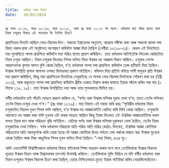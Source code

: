 ```yaml
---
title:  ধৰ্মধাম আৰু বিধান
date:   26/05/2024
---
```


`প্ৰঃ বাক্য ১১:১৯, যাত্ৰা ২৫:১৬; যাত্ৰা ৩১:১৮, আৰু প্ৰঃ বাক্য ১২:১৭ পদ পঢ়ক। ধৰ্মধামৰ মহা পৱিত্ৰ স্থানত থকা নিয়ম চন্দুকৰ বিষয়ে এই পদবোৰে কি ইংগিত দিয়ে?`

প্ৰায়শ্চিত্তৰ দিনটো আছিল সোধ-বিচাৰৰ দিন। সকলো ইস্ত্ৰায়েলৰ অনুতাপ, আত্মাৰ পৰীক্ষা কৰা আৰু সকলো কামৰ পৰা বিৰত থকাৰ দ্বাৰা এই অনুষ্ঠানত অংশগ্ৰহণ কৰিবলৈ আজ্ঞা দিয়া হৈছিল (লেবীয়া ২৩:২৯-৩১)। কেৱল এই দিনটোতে মহা পুৰোহিতে পাপৰ প্ৰায়শ্চিত্ত কৰিবলৈ মহা পৱিত্ৰ স্থানত প্ৰৱেশ কৰিছিল। তাত ধৰ্মধামৰ আটাইতকৈ ভিতৰৰ কোঠাটোত নিয়ম চন্দুক আছিল। নিয়ম চন্দুকৰ ভিতৰত শিলৰ ফলিত লিখা ঈশ্বৰৰ দহ আজ্ঞাৰ বিধান আছিল। চন্দুকৰ সোণৰ আৱৰণখনক কৃপাৰ আসন বুলি কোৱা হৈছিল, য’ত ধৰ্মধামক পাপৰ পৰা প্ৰায়শ্চিত্ত কৰিবলৈ তেজ ছটিয়াই দিয়া হৈছিল। ঈশ্বৰৰ উপস্থিতি কৃপাৰ আসনৰ ওপৰত দ্বিপাধাৰত প্ৰকাশ পাইছিল। বলিদান দিয়া প্ৰতিটা বলিয়ে পাপী মানুহৰ প্ৰতি ঈশ্বৰৰ দয়া প্ৰকাশ কৰিছিল, কিন্তু মহা প্ৰায়শ্চিত্তৰ দিনটোৱে দেখুৱাইছে যে পাপক সোধ বিচাৰৰ দিনলৈকে সোঁৱৰণ কৰা হয় (ইব্ৰী ১০:৩), আৰু প্ৰকৃততে পাপৰ পৰা প্ৰায়শ্চিত্ত কৰিবলৈ খ্ৰীষ্টৰ তেজত বিশ্বাস কৰাৰ দ্বাৰাহে ইয়াক আঁতৰ কৰিব পৰা যাব (১ পিতৰ ১:১৮, ১৯)। তাত ঈশ্বৰৰ উপস্থিতিত দয়া আৰু ন্যায় সুন্দৰভাৱে মিলিত হয়।

স্বৰ্গীয় ধৰ্মধামলৈ চাই পাঁচনি যোহনে প্ৰকাশ কৰিলে যে, “স্বৰ্গত থকা ঈশ্বৰৰ মন্দিৰৰ দুৱাৰ মেলা হ’ল; তাতে তেওঁৰ মন্দিৰত তেওঁৰ নিয়ম-চন্দুক দেখা গ’ল।” (প্ৰঃ বাক্য ১১:১৯)। মহা বিবাদে এই মন্তব্য কৰি কয়ঃ “পৃথিৱীৰ ধৰ্মধামৰ নিয়ম চন্দুকটোত নিয়মৰ দুখন শিলৰ ফলি আছিল, য’ত ঈশ্বৰৰ দহ আজ্ঞাকেইটা খোদিত কৰি লিখি থোৱা আছিল। চন্দুকটো আচলতে দহ আজ্ঞা থকা ফলি দুখনৰ এটা ধাৰক পাত্ৰহে আছিল কিন্তু ইয়াৰ ভিতৰত এই ঐশ্বৰিক আজ্ঞাকেইটাক ৰখাৰ ফলত ইয়াৰ মান আৰু পৱিত্ৰতা বৃদ্ধি পাইছিল। যেতিয়া স্বৰ্গত থকা ঈশ্বৰৰ মন্দিৰৰ দুৱাৰখন মেলা হৈছিল, তেওঁৰ নিয়ম চন্দুকটোক দেখা গৈছিল। স্বৰ্গৰ ধৰ্মধামৰ পৱিত্ৰৰো অতি পৱিত্ৰ অতি পৱিত্ৰ কোঠা১ ভিতৰত, ঐশ্বৰিক আজ্ঞা কেইটাক পৱিত্ৰতাৰে অতি আলফুলকৈ ৰাখি থোৱা হৈছে-যি আজ্ঞা কেইটাক চিনয় পৰ্বতত মেঘ গৰ্জনৰ মাজত স্বয়ং ঈশ্বৰৰ মুখেৰে কোৱা হৈছিল আৰু নিজ আঙুলিৰে শিলৰ দুখন ফলিত লিখা হৈছিল।”-মহা বিবাদ, ৪৩৪ পৃঃ।

আদি এডভেণ্টিষ্ট বিশ্বাসীসকলে ধৰ্মধামৰ বিষয়ে বাইবেলৰ শিক্ষা অধ্যয়ন কৰাৰ লগে লগে তেওঁবিলাকে ঈশ্বৰৰ বিধানৰ হূদয়ত ঈশ্বৰৰ বিধান আৰু বিশ্ৰামবাৰৰ তাৎপৰ্য্য উপলব্ধি কৰিলে। তেওঁবিলাকে যুক্তি দিছিল যে যদি স্বৰ্গীয় ধৰ্মধামত থকা নিয়ম-চন্দুকত ঈশ্বৰৰ বিধানৰ চিত্ৰণ কৰা হৈছিল, তেন্তে নিশ্চিতভাৱে ক্ৰুচত ইয়াক নাইকিয়া কৰিব নোৱাৰিলেহেঁতেন।